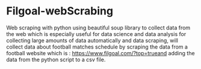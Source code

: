 # Filgoal-webScrabing

 Web scraping with python using beautiful soup library to collect data from the web which is especially useful for data science and data analysis for collecting large amounts of data automatically and data scraping, will collect data about football matches schedule by scraping the data from a football website which is : https://www.filgoal.com/?top=trueand adding the data from the python script to a csv file.
